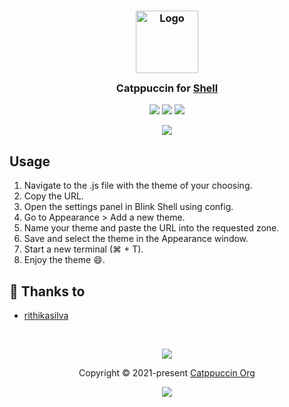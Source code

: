 <h3 align="center">
	<img src="https://raw.githubusercontent.com/catppuccin/catppuccin/main/assets/logos/exports/1544x1544_circle.png" width="100" alt="Logo"/><br/>
	<img src="https://raw.githubusercontent.com/catppuccin/catppuccin/main/assets/misc/transparent.png" height="30" width="0px"/>
	Catppuccin for <a href="https://github.com/blinksh/blink">Shell</a>
	<img src="https://raw.githubusercontent.com/catppuccin/catppuccin/main/assets/misc/transparent.png" height="30" width="0px"/>
</h3>

<p align="center">
    <a href="https://github.com/catppuccin/blink/stargazers"><img src="https://img.shields.io/github/stars/catppuccin/blink?colorA=363a4f&colorB=b7bdf8&style=for-the-badge"></a>
    <a href="https://github.com/catppuccin/blink/issues"><img src="https://img.shields.io/github/issues/catppuccin/blink?colorA=363a4f&colorB=f5a97f&style=for-the-badge"></a>
    <a href="https://github.com/catppuccin/blink/contributors"><img src="https://img.shields.io/github/contributors/catppuccin/blink?colorA=363a4f&colorB=a6da95&style=for-the-badge"></a>
</p>

<p align="center">
  <img src="assets/catpuccin-blink.jpg"/>
</p>

## Usage

1. Navigate to the .js file with the theme of your choosing.
2. Copy the URL.
3. Open the settings panel in Blink Shell using config.
4. Go to Appearance > Add a new theme.
5. Name your theme and paste the URL into the requested zone.
6. Save and select the theme in the Appearance window.
7. Start a new terminal (⌘ + T).
8. Enjoy the theme :smile:.


## 💝 Thanks to

- [rithikasilva](https://github.com/rithikasilva)

&nbsp;

<p align="center"><img src="https://raw.githubusercontent.com/catppuccin/catppuccin/main/assets/footers/gray0_ctp_on_line.svg?sanitize=true" /></p>
<p align="center">Copyright &copy; 2021-present <a href="https://github.com/catppuccin" target="_blank">Catppuccin Org</a>
<p align="center"><a href="https://github.com/catppuccin/catppuccin/blob/main/LICENSE"><img src="https://img.shields.io/static/v1.svg?style=for-the-badge&label=License&message=MIT&logoColor=d9e0ee&colorA=363a4f&colorB=b7bdf8"/></a></p>
